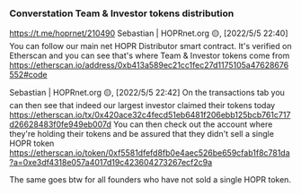 ### Converstation Team & Investor tokens distribution
https://t.me/hoprnet/210490
Sebastian | HOPRnet.org 🟡, [2022/5/5 22:40]
You can follow our main net HOPR Distributor smart contract. It's verified on Etherscan and you can see that's where Team & Investor tokens come from
https://etherscan.io/address/0xb413a589ec21cc1fec27d1175105a47628676552#code

Sebastian | HOPRnet.org 🟡, [2022/5/5 22:42]
On the transactions tab you can then see that indeed our largest investor claimed their tokens today
https://etherscan.io/tx/0x420ace32c4fecd51eb6481f206ebb125bcb761c717d26628483f0fe949eb007d
You can then check out the account where they're holding their tokens and be assured that they didn't sell a single HOPR token
https://etherscan.io/token/0xf5581dfefd8fb0e4aec526be659cfab1f8c781da?a=0xe3df4318e057a4017d19c423604273267ecf2c9a

The same goes btw for all founders who have not sold a single HOPR token.
